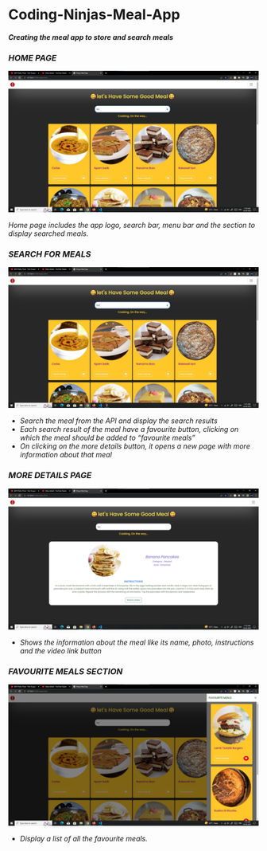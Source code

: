 <h1> Coding-Ninjas-Meal-App</h1>
<h4><i>Creating the meal app to store and search meals<i></h4>
  <h3><b>HOME PAGE</b></h3>
  <img src="https://github.com/NikhilPatil77/mealapp/blob/main/Assets/Screenshot%202023-06-03%20115119.jpg">
  <p>Home page includes the app logo, search bar, menu bar and the section to display searched meals.</p>
  <h3><b>SEARCH FOR MEALS</b></h3>
  <img src="https://github.com/NikhilPatil77/mealapp/blob/main/Assets/Screenshot%202023-06-03%20115150.jpg">
  <ul>
      <li>Search the meal from the API and display the search results</li>
      <li>Each search result of the meal have a favourite button, clicking on which the meal should be added to “favourite meals”</li>
      <li>On clicking on the more details button, it opens a new page with more information about that meal</li>
  </ul>
   <h3><b>MORE DETAILS PAGE</b></h3>
  <img src="https://github.com/NikhilPatil77/mealapp/blob/main/Assets/Screenshot%202023-06-03%20115555.jpg"> 
  <ul>
      <li>Shows the information about the meal like its name, photo, instructions and the video link button</li>
  </ul>
    <h3><b>FAVOURITE MEALS SECTION</b></h3>
  <img src="https://github.com/NikhilPatil77/mealapp/blob/main/Assets/Screenshot%202023-06-03%20115226.jpg"> 
  <ul>
      <li>Display a list of all the favourite meals.</li>
  </ul>
